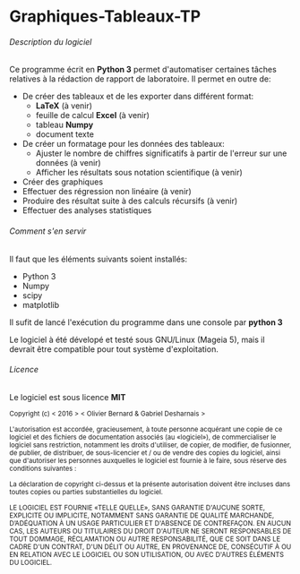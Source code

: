 # Graphiques-Tableaux-TP
###### Description du logiciel
Ce programme écrit en **Python 3** permet d'automatiser certaines tâches relatives à la rédaction de rapport de laboratoire. Il permet en outre de:

- De créer des tableaux et de les exporter dans différent format:
  - **LaTeX** (à venir)
  - feuille de calcul **Excel** (à venir)
  - tableau **Numpy**
  - document texte
- De créer un formatage pour les données des tableaux:
  - Ajuster le nombre de chiffres significatifs à partir de l'erreur sur une données (à venir)
  - Afficher les résultats sous notation scientifique (à venir)
- Créer des graphiques
- Effectuer des régression non linéaire (à venir)
- Produire des résultat suite à des calculs récursifs (à venir)
- Effectuer des analyses statistiques

###### Comment s'en servir
Il faut que les éléments suivants soient installés:
- Python 3
- Numpy
- scipy
- matplotlib

Il sufit de lancé l'exécution du programme dans une console par **python 3**

Le logiciel à été dévelopé et testé sous GNU/Linux (Mageia 5), mais il devrait être compatible pour tout système d'exploitation.

###### Licence
Le logiciel est sous licence **MIT**

<sup>Copyright (c) < 2016 > < Olivier Bernard & Gabriel Desharnais >

<sup>L'autorisation est accordée, gracieusement, à toute personne acquérant une copie de ce logiciel et des fichiers de documentation associés (au «logiciel»), de commercialiser le logiciel sans restriction, notamment les droits d'utiliser, de copier, de modifier, de fusionner, de publier, de distribuer, de sous-licencier et / ou de vendre des copies du logiciel, ainsi que d'autoriser les personnes auxquelles le logiciel est fournie à le faire, sous réserve des conditions suivantes :

<sup>La déclaration de copyright ci-dessus et la présente autorisation doivent être incluses dans toutes copies ou parties substantielles du logiciel.

<sup>LE LOGICIEL EST FOURNIE «TELLE QUELLE», SANS GARANTIE D'AUCUNE SORTE, EXPLICITE OU IMPLICITE, NOTAMMENT SANS GARANTIE DE QUALITÉ MARCHANDE, D’ADÉQUATION À UN USAGE PARTICULIER ET D'ABSENCE DE CONTREFAÇON. EN AUCUN CAS, LES AUTEURS OU TITULAIRES DU DROIT D'AUTEUR NE SERONT RESPONSABLES DE TOUT DOMMAGE, RÉCLAMATION OU AUTRE RESPONSABILITÉ, QUE CE SOIT DANS LE CADRE D'UN CONTRAT, D'UN DÉLIT OU AUTRE, EN PROVENANCE DE, CONSÉCUTIF À OU EN RELATION AVEC LE LOGICIEL OU SON UTILISATION, OU AVEC D'AUTRES ÉLÉMENTS DU LOGICIEL.
